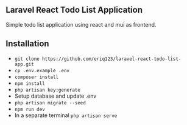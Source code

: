 ## Laravel React Todo List Application

Simple todo list application using react and mui as frontend.

## Installation

-   `git clone https://github.com/eriq123/laravel-react-todo-list-app.git`
-   `cp .env.example .env`
-   `composer install`
-   `npm install`
-   `php artisan key:generate`
-   Setup database and update .env
-   `php artisan migrate --seed`
-   `npm run dev`
-   In a separate terminal `php artisan serve`
